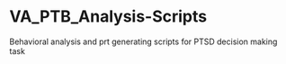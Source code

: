 # VA_PTB_Analysis-Scripts
Behavioral analysis and prt generating scripts for PTSD decision making task

